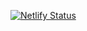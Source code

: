 [![Netlify Status](https://api.netlify.com/api/v1/badges/b7f8e4df-936a-4fcc-af60-d3264e3e2bb6/deploy-status)](https://app.netlify.com/sites/modest-visvesvaraya-408a31/deploys)

